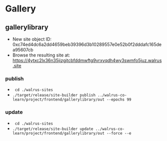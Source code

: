 # Gallery 

## gallerylibrary
+ New site object ID: 0xc74ed4dc6a2dd4659beb39396d3b10289557e0e52b0f2dddafc165dea95607cb
+ Browse the resulting site at: https://4ytxc2lx36n35jizgjtcbfddmwftg9vrxyqdh4wy3swmfo5juz.walrus.site

### publish
+ ``` cd ./walrus-sites```
+ ```./target/release/site-builder publish ../walrus-co-learn/project/frontend/gallerylibrary/out --epochs 99```

### update
+ ``` cd ./walrus-sites```
+ ```./target/release/site-builder update ../walrus-co-learn/project/frontend/gallerylibrary/out --force --e```
